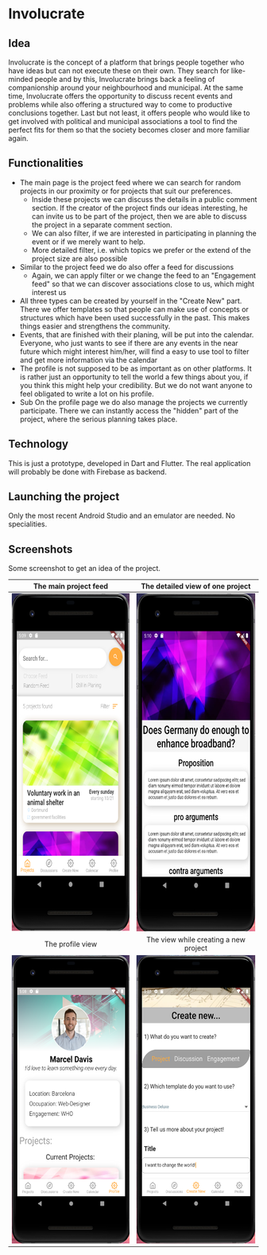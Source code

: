 # Involucrate

## Idea

Involucrate is the concept of a platform that brings people together who have ideas but can not
execute these on their own. They search for like-minded people and by this, Involucrate brings back
a feeling of companionship around your neighbourhood and municipal.
At the same time, Involucrate offers the opportunity to discuss recent events and problems while
also offering a structured way to come to productive conclusions together.
Last but not least, it offers people who would like to get involved with political and municipal
associations a tool to find the perfect fits for them so that the society becomes closer and
more familiar again.

## Functionalities

* The main page is the project feed where we can search for random projects in our proximity or for
projects that suit our preferences.
    * Inside these projects we can discuss the details in a public comment section. If the creator of the project finds our ideas interesting, he can invite us to
be part of the project, then we are able to discuss the project in a separate comment section.
    * We can also filter, if we are interested in participating in planning the event or if we
    merely want to help.
    * More detailed filter, i.e. which topics we prefer or the extend of the project size are also
    possible
* Similar to the project feed we do also offer a feed for discussions
    * Again, we can apply filter or we change the feed to an "Engagement feed" so that we can
    discover associations close to us, which might interest us
* All three types can be created by yourself in the "Create New" part. There we offer templates so that
people can make use of concepts or structures which have been used successfully in the past. This makes
things easier and strengthens the community.
* Events, that are finished with their planing, will be put into the calendar. Everyone, who just wants
to see if there are any events in the near future which might interest him/her, will find a easy to use
tool to filter and get more information via the calendar
* The profile is not supposed to be as important as on other platforms. It is rather just an opportunity
to tell the world a few things about you, if you think this might help your credibility. But we do not
want anyone to feel obligated to write a lot on his profile.
* Sub On the profile page we do also manage the projects we currently participate. There we can instantly
access the "hidden" part of the project, where the serious planning takes place.

## Technology

This is just a prototype, developed in Dart and Flutter. The real application will probably be done
with Firebase as backend.

## Launching the project

Only the most recent Android Studio and an emulator are needed. No specialities.

## Screenshots

Some screenshot to get an idea of the project.

The main project feed | The detailed view of one project
:-------------------------:|:-------------------------:
<img src="https://github.com/Gauerdia/involucrate/blob/master/assets/images/screenshot_project_feed.png?raw=true" width="300" height="680">  |  <img src="https://github.com/Gauerdia/involucrate/blob/master/assets/images/screenshot_project_view.png?raw=true" width="300" height="680">
The profile view | The view while creating a new project
<img src="https://github.com/Gauerdia/involucrate/blob/master/assets/images/screenshot_profile.png?raw=true" width="300" height="580">  |  <img src="https://github.com/Gauerdia/involucrate/blob/master/assets/images/screenshot_create_new.png?raw=true" width="300" height="580">
